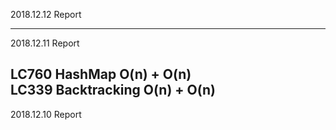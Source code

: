 
2018.12.12 Report

---

2018.12.11 Report

LC760 HashMap O(n) + O(n) \
LC339 Backtracking O(n) + O(n)
---

2018.12.10 Report
